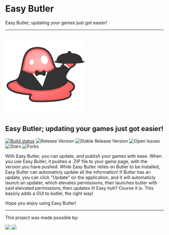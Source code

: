 # Easy Butler
Easy Butler; updating your games just got easier!

-----

![Butler Logo](https://raw.githubusercontent.com/TheCrafters001/Easy-Butler/master/Butler-Logo.png)

## Easy Butler; updating your games just got easier!
[![Build status](https://ci.appveyor.com/api/projects/status/jcq57w87weea18gp?svg=true)](https://ci.appveyor.com/project/TheCrafters001/easy-butler)
![Release Version](https://badgen.net/github/release/TheCrafters001/Easy-Butler)
![Stable Release Version](https://badgen.net/github/release/TheCrafters001/Easy-Butler/stable)
![Open Issues](https://img.shields.io/github/issues/TheCrafters001/Easy-Butler.svg)
![Stars](https://img.shields.io/github/stars/TheCrafters001/Easy-Butler.svg)
![Forks](https://img.shields.io/github/forks/TheCrafters001/Easy-Butler.svg)

With Easy Butler, you can update, and publish your games with ease. When you use Easy Butler, it pushes a .ZIP file to your game page, with the version you have pushed. While Easy Butler relies on Butler to be installed, Easy Butler can automaticly update all the information! If Butler has an update, you can click "Update" on the application, and it will automaticly launch an updater, which elevates permissions, then launches butler with said eleivated permissions, then updates it! Easy huh? Course it is. This basicly adds a GUI to butler, the right way!

Hope you enjoy using Easy Butler!

-------
This project was made possible by:

[![](https://badgen.net/badge/GitHub/TheCrafters001/green?icon=github)](https://github.com/TheCrafters001?tab=repositories)
[![](https://img.shields.io/github/license/TheCrafters001/Easy-Butler.svg)](https://www.gnu.org/licenses/)

